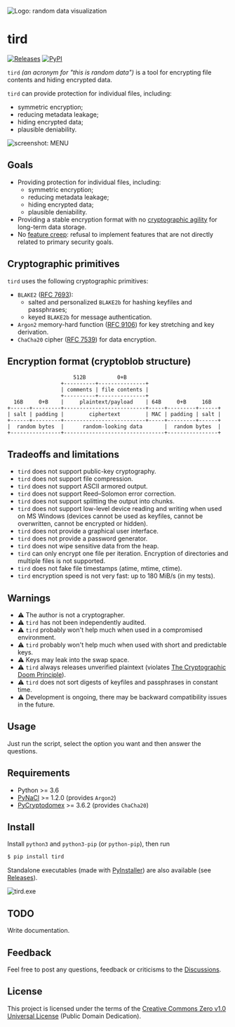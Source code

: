 ![Logo: random data visualization](https://i.imgur.com/I7vAash.png)

# tird

[![Releases](https://img.shields.io/github/v/release/hakavlad/tird)](https://github.com/hakavlad/tird/releases)
[![PyPI](https://img.shields.io/pypi/v/tird?color=blue&label=PyPI)](https://pypi.org/project/tird/)

`tird` *(an acronym for "this is random data")* is a tool for encrypting file contents and hiding encrypted data.

`tird` can provide protection for individual files, including:
- symmetric encryption;
- reducing metadata leakage;
- hiding encrypted data;
- plausible deniability.

![screenshot: MENU](https://i.imgur.com/37GEudr.png)

## Goals

- Providing protection for individual files, including:
  - symmetric encryption;
  - reducing metadata leakage;
  - hiding encrypted data;
  - plausible deniability.
- Providing a stable encryption format with no [cryptographic agility](https://en.wikipedia.org/wiki/Cryptographic_agility) for long-term data storage.
- No [feature creep](https://en.wikipedia.org/wiki/Feature_creep): refusal to implement features that are not directly related to primary security goals.

## Cryptographic primitives

`tird` uses the following cryptographic primitives:
- `BLAKE2` ([RFC 7693](https://datatracker.ietf.org/doc/html/rfc7693.html)):
  - salted and personalized `BLAKE2b` for hashing keyfiles and passphrases;
  - keyed `BLAKE2b` for message authentication.
- `Argon2` memory-hard function ([RFC 9106](https://datatracker.ietf.org/doc/html/rfc9106/)) for key stretching and key derivation.
- `ChaCha20` cipher ([RFC 7539](https://datatracker.ietf.org/doc/html/rfc7539)) for data encryption.

## Encryption format (cryptoblob structure)
```
                     512B          0+B
                 +----------+---------------+
                 | comments | file contents |
                 +----------+---------------+
  16B     0+B    |     plaintext/payload    | 64B     0+B     16B
+------+---------+--------------------------+-----+---------+------+
| salt | padding |        ciphertext        | MAC | padding | salt |
+------+---------+--------------------------+-----+---------+------+
|  random bytes  |      random-looking data       |  random bytes  |
+----------------+--------------------------------+----------------+
```

## Tradeoffs and limitations

- `tird` does not support public-key cryptography.
- `tird` does not support file compression.
- `tird` does not support ASCII armored output.
- `tird` does not support Reed–Solomon error correction.
- `tird` does not support splitting the output into chunks.
- `tird` does not support low-level device reading and writing when used on MS Windows (devices cannot be used as keyfiles, cannot be overwritten, cannot be encrypted or hidden).
- `tird` does not provide a graphical user interface.
- `tird` does not provide a password generator.
- `tird` does not wipe sensitive data from the heap.
- `tird` can only encrypt one file per iteration. Encryption of directories and multiple files is not supported.
- `tird` does not fake file timestamps (atime, mtime, ctime).
- `tird` encryption speed is not very fast: up to 180 MiB/s (in my tests).

## Warnings

- ⚠️ The author is not a cryptographer.
- ⚠️ `tird` has not been independently audited.
- ⚠️ `tird` probably won't help much when used in a compromised environment.
- ⚠️ `tird` probably won't help much when used with short and predictable keys.
- ⚠️ Keys may leak into the swap space.
- ⚠️ `tird` always releases unverified plaintext (violates [The Cryptographic Doom Principle](https://moxie.org/2011/12/13/the-cryptographic-doom-principle.html)).
- ⚠️ `tird` does not sort digests of keyfiles and passphrases in constant time.
- ⚠️ Development is ongoing, there may be backward compatibility issues in the future.

## Usage

Just run the script, select the option you want and then answer the questions.

## Requirements

- Python >= 3.6
- [PyNaCl](https://pypi.org/project/PyNaCl/) >= 1.2.0 (provides `Argon2`)
- [PyCryptodomex](https://pypi.org/project/pycryptodomex/) >= 3.6.2 (provides `ChaCha20`)

## Install

Install `python3` and `python3-pip` (or `python-pip`), then run
```bash
$ pip install tird
```

Standalone executables (made with [PyInstaller](https://pyinstaller.org/en/stable/)) are also available (see [Releases](https://github.com/hakavlad/tird/releases)).

![tird.exe](https://i.imgur.com/84SzDDy.png)

## TODO

Write documentation.

## Feedback

Feel free to post any questions, feedback or criticisms to the [Discussions](https://github.com/hakavlad/tird/discussions).

## License

This project is licensed under the terms of the [Creative Commons Zero v1.0 Universal License](https://github.com/hakavlad/tird/blob/main/LICENSE) (Public Domain Dedication).
